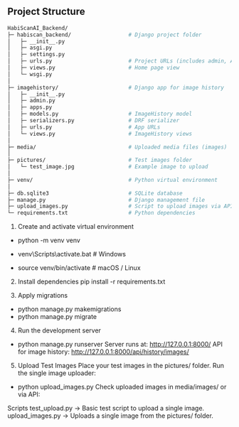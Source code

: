 ## Project Structure

```bash
HabiScanAI_Backend/
├─ habiscan_backend/                  # Django project folder
│   ├─ __init__.py
│   ├─ asgi.py
│   ├─ settings.py
│   ├─ urls.py                        # Project URLs (includes admin, API, root path)
│   ├─ views.py                       # Home page view
│   └─ wsgi.py
│
├─ imagehistory/                      # Django app for image history
│   ├─ __init__.py
│   ├─ admin.py
│   ├─ apps.py
│   ├─ models.py                      # ImageHistory model
│   ├─ serializers.py                 # DRF serializer
│   ├─ urls.py                        # App URLs
│   └─ views.py                       # ImageHistory views
│
├─ media/                             # Uploaded media files (images)
│
├─ pictures/                          # Test images folder
│   └─ test_image.jpg                 # Example image to upload
│
├─ venv/                              # Python virtual environment
│
├─ db.sqlite3                         # SQLite database
├─ manage.py                          # Django management file
├─ upload_images.py                   # Script to upload images via API
└─ requirements.txt                   # Python dependencies
```


1. Create and activate virtual environment
- python -m venv venv

- venv\Scripts\activate.bat              # Windows
- source venv/bin/activate               # macOS / Linux

2. Install dependencies
pip install -r requirements.txt

3. Apply migrations
- python manage.py makemigrations
- python manage.py migrate

4. Run the development server
- python manage.py runserver
Server runs at: http://127.0.0.1:8000/
API for image history: http://127.0.0.1:8000/api/history/images/

5. Upload Test Images
Place your test images in the pictures/ folder.
Run the single image uploader:
- python upload_images.py
Check uploaded images in media/images/ or via API:

Scripts
test_upload.py → Basic test script to upload a single image.
upload_images.py → Uploads a single image from the pictures/ folder.